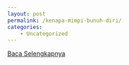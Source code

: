 ```yaml
---
layout: post
permalink: /kenapa-mimpi-bunuh-diri/
categories:
    - Uncategorized
---
```


[Baca Selengkapnya](/09)